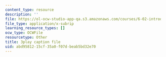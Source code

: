 ```yaml
---
content_type: resource
description: ''
file: https://ol-ocw-studio-app-qa.s3.amazonaws.com/courses/6-02-introduction-to-eecs-ii-digital-communication-systems-fall-2012/abd9581215cf35a0f07dbeab5bd32e70_Te1qKOJd8aw.srt
file_type: application/x-subrip
learning_resource_types: []
ocw_type: OCWFile
resourcetype: Other
title: 3play caption file
uid: abd95812-15cf-35a0-f07d-beab5bd32e70
---
```

